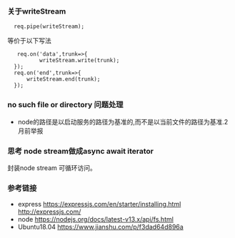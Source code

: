 
### 关于writeStream
 ```
   req.pipe(writeStream);

 ```
 等价于以下写法
  ```
     req.on('data',trunk=>{
            writeStream.write(trunk);
    });
    req.on('end',trunk=>{
        writeStream.end(trunk);
    });
 ```
###  no such file or directory 问题处理
- node的路径是以启动服务的路径为基准的,而不是以当前文件的路径为基准.2月前举报


### 思考 node stream做成async await iterator 
封装node stream 可循环访问。

### 参考链接

- express
https://expressjs.com/en/starter/installing.html
http://expressjs.com/
- node
https://nodejs.org/docs/latest-v13.x/api/fs.html
- Ubuntu18.04  https://www.jianshu.com/p/f3dad64d896a
